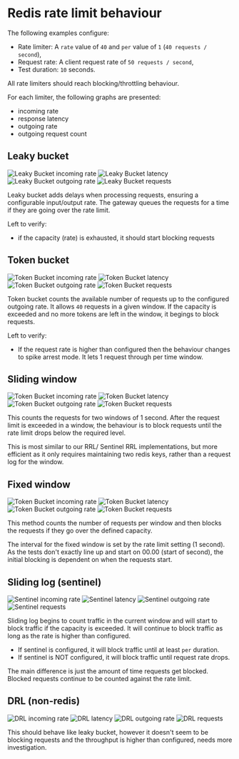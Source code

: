 # Redis rate limit behaviour

The following examples configure:

- Rate limiter: A `rate` value of `40` and `per` value of `1` (`40 requests / second`),
- Request rate: A client request rate of `50 requests / second`,
- Test duration: `10` seconds.

All rate limiters should reach blocking/throttling behaviour.

For each limiter, the following graphs are presented:

- incoming rate
- response latency
- outgoing rate
- outgoing request count

## Leaky bucket

![Leaky Bucket incoming rate](./leaky-bucket-rate-in.png)
![Leaky Bucket latency](./leaky-bucket-latency.png)
![Leaky Bucket outgoing rate](./leaky-bucket-rate-out.png)
![Leaky Bucket requests](./leaky-bucket-requests.png)

Leaky bucket adds delays when processing requests, ensuring a
configurable input/output rate. The gateway queues the requests for a
time if they are going over the rate limit.

Left to verify:

- if the capacity (rate) is exhausted, it should start blocking requests

## Token bucket

![Token Bucket incoming rate](./token-bucket-rate-in.png)
![Token Bucket latency](./token-bucket-latency.png)
![Token Bucket outgoing rate](./token-bucket-rate-out.png)
![Token Bucket requests](./token-bucket-requests.png)

Token bucket counts the available number of requests up to the configured
outgoing rate. It allows `40` requests in a given window. If the capacity
is exceeded and no more tokens are left in the window, it begings to block
requests.

Left to verify:

- If the request rate is higher than configured then the behaviour changes
to spike arrest mode. It lets 1 request through per time window.

## Sliding window

![Token Bucket incoming rate](./sliding-window-rate-in.png)
![Token Bucket latency](./sliding-window-latency.png)
![Token Bucket outgoing rate](./sliding-window-rate-out.png)
![Token Bucket requests](./sliding-window-requests.png)

This counts the requests for two windows of 1 second. After the request
limit is exceeded in a window, the behaviour is to block requests until
the rate limit drops below the required level.

This is most similar to our RRL/ Sentinel RRL implementations, but more
efficient as it only requires maintaining two redis keys, rather than a
request log for the window.

## Fixed window

![Token Bucket incoming rate](./fixed-window-rate-in.png)
![Token Bucket latency](./fixed-window-latency.png)
![Token Bucket outgoing rate](./fixed-window-rate-out.png)
![Token Bucket requests](./fixed-window-requests.png)

This method counts the number of requests per window and then blocks the
requests if they go over the defined capacity.

The interval for the fixed window is set by the rate limit setting (1
second). As the tests don't exactly line up and start on 00.00 (start of
second), the initial blocking is dependent on when the requests start.

## Sliding log (sentinel)

![Sentinel incoming rate](./sentinel-rate-in.png)
![Sentinel latency](./sentinel-latency.png)
![Sentinel outgoing rate](./sentinel-rate-out.png)
![Sentinel requests](./sentinel-requests.png)

Sliding log begins to count traffic in the current window and will start
to block traffic if the capacity is exceeded. It will continue to block
traffic as long as the rate is higher than configured.

- If sentinel is configured, it will block traffic until at least `per` duration.
- If sentinel is NOT configured, it will block traffic until request rate drops.

The main difference is just the amount of time requests get blocked.
Blocked requests continue to be counted against the rate limit.

## DRL (non-redis)

![DRL incoming rate](./drl-rate-in.png)
![DRL latency](./drl-latency.png)
![DRL outgoing rate](./drl-rate-out.png)
![DRL requests](./drl-requests.png)

This should behave like leaky bucket, however it doesn't seem to be
blocking requests and the throughput is higher than configured, needs
more investigation.